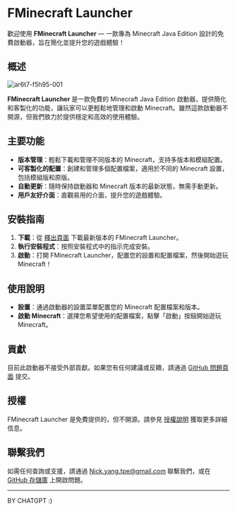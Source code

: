 # FMinecraft Launcher

歡迎使用 **FMinecraft Launcher** — 一款專為 Minecraft Java Edition 設計的免費啟動器，旨在簡化並提升您的遊戲體驗！

## 概述

![ar6t7-f5h95-001](https://github.com/user-attachments/assets/61082c06-1f40-4247-9a80-f435ad7af6b6)

**FMinecraft Launcher** 是一款免費的 Minecraft Java Edition 啟動器，提供簡化和客製化的功能，讓玩家可以更輕鬆地管理和啟動 Minecraft。雖然這款啟動器不開源，但我們致力於提供穩定和高效的使用體驗。

## 主要功能

- **版本管理**：輕鬆下載和管理不同版本的 Minecraft，支持多版本和模組配置。
- **可客製化的配置**：創建和管理多個配置檔案，適用於不同的 Minecraft 設置，包括模組版和原版。
- **自動更新**：隨時保持啟動器和 Minecraft 版本的最新狀態，無需手動更新。
- **用戶友好介面**：直觀易用的介面，提升您的遊戲體驗。

## 安裝指南

1. **下載**：從 [釋出頁面](https://github.com/Nickyangtpe/FMinecraft-Launcher/releases) 下載最新版本的 FMinecraft Launcher。
2. **執行安裝程式**：按照安裝程式中的指示完成安裝。
3. **啟動**：打開 FMinecraft Launcher，配置您的設置和配置檔案，然後開始遊玩 Minecraft！

## 使用說明

- **設置**：通過啟動器的設置菜單配置您的 Minecraft 配置檔案和版本。
- **啟動 Minecraft**：選擇您希望使用的配置檔案，點擊「啟動」按鈕開始遊玩 Minecraft。

## 貢獻

目前此啟動器不接受外部貢獻。如果您有任何建議或反饋，請通過 [GitHub 問題頁面](https://github.com/Nickyangtpe/FMinecraft-Launcher/issues) 提交。

## 授權

FMinecraft Launcher 是免費提供的，但不開源。請參見 [授權說明](https://github.com/Nickyangtpe/FMinecraft-Launcher/blob/main/LICENSE) 獲取更多詳細信息。

## 聯繫我們

如需任何查詢或支援，請通過 Nick.yang.tpe@gmail.com 聯繫我們，或在 [GitHub 存儲庫](https://github.com/Nickyangtpe/FMinecraft-Launcher) 上開啟問題。

---
BY CHATGPT :)
